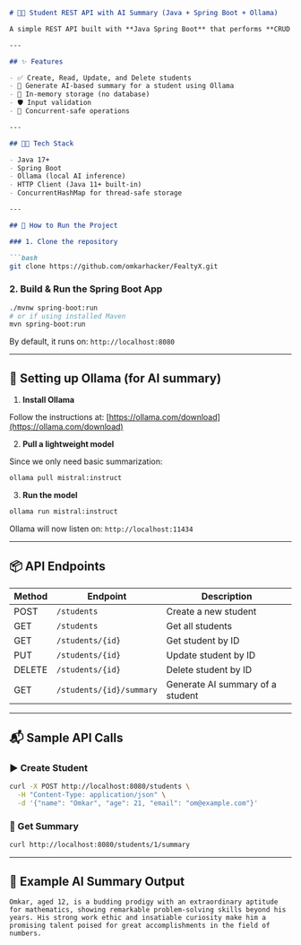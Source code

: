 
````markdown
# 🧑‍🎓 Student REST API with AI Summary (Java + Spring Boot + Ollama)

A simple REST API built with **Java Spring Boot** that performs **CRUD operations** on student profiles and integrates with **Ollama AI** to generate summaries based on student data (Name, Age, Email).

---

## ✨ Features

- ✅ Create, Read, Update, and Delete students
- 🧠 Generate AI-based summary for a student using Ollama
- 💾 In-memory storage (no database)
- 🛡️ Input validation
- 🚀 Concurrent-safe operations

---

## 🧑‍💻 Tech Stack

- Java 17+
- Spring Boot
- Ollama (local AI inference)
- HTTP Client (Java 11+ built-in)
- ConcurrentHashMap for thread-safe storage

---

## 🚀 How to Run the Project

### 1. Clone the repository

```bash
git clone https://github.com/omkarhacker/FealtyX.git
````

### 2. Build & Run the Spring Boot App

```bash
./mvnw spring-boot:run
# or if using installed Maven
mvn spring-boot:run
```

By default, it runs on: `http://localhost:8080`

---

## 🤖 Setting up Ollama (for AI summary)

1. **Install Ollama**

Follow the instructions at: [https://ollama.com/download](https://ollama.com/download)

2. **Pull a lightweight model**

Since we only need basic summarization:

```bash
ollama pull mistral:instruct
```

3. **Run the model**

```bash
ollama run mistral:instruct
```

Ollama will now listen on: `http://localhost:11434`

---

## 📦 API Endpoints

| Method | Endpoint                 | Description                      |
| ------ | ------------------------ | -------------------------------- |
| POST   | `/students`              | Create a new student             |
| GET    | `/students`              | Get all students                 |
| GET    | `/students/{id}`         | Get student by ID                |
| PUT    | `/students/{id}`         | Update student by ID             |
| DELETE | `/students/{id}`         | Delete student by ID             |
| GET    | `/students/{id}/summary` | Generate AI summary of a student |

---

## 📬 Sample API Calls

### ▶️ Create Student

```bash
curl -X POST http://localhost:8080/students \
  -H "Content-Type: application/json" \
  -d '{"name": "Omkar", "age": 21, "email": "om@example.com"}'
```

### 📄 Get Summary

```bash
curl http://localhost:8080/students/1/summary
```

---

## 🧠 Example AI Summary Output

```text
Omkar, aged 12, is a budding prodigy with an extraordinary aptitude for mathematics, showing remarkable problem-solving skills beyond his years. His strong work ethic and insatiable curiosity make him a promising talent poised for great accomplishments in the field of numbers.